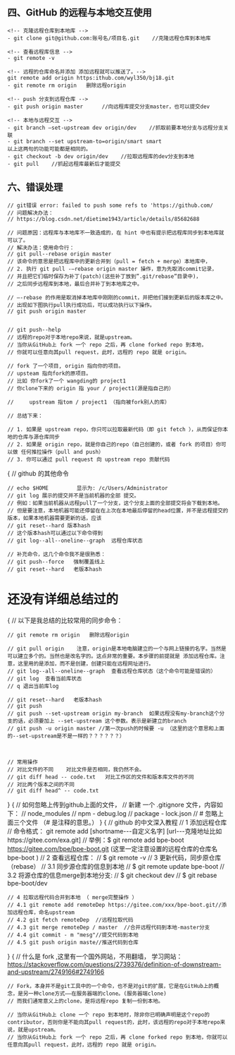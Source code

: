 ## 四、GitHub 的远程与本地交互使用
```
<!-- 克隆远程仓库到本地库 -->
- git clone git@github.com:账号名/项目名.git    //克隆远程仓库到本地库

<!-- 查看远程库信息 -->
- git remote -v    

<!-- 远程的仓库命名并添加 添加远程就可以推送了。-->
git remote add origin https:ithub.com/wyl350/bj18.git
- git remote rm origin   删除远程origin

<!-- push 分支到远程仓库 -->
- git push origin master      //向远程库提交分支master，也可以提交dev

<!-- 本地与远程交互 -->
- git branch –set-upstream dev origin/dev    //抓取前要本地分支与远程分支关联
- git branch --set upstream-to=origin/smart smart
以上这两句的功能可能都是相同的。
- git checkout -b dev origin/dev    //拉取远程库的dev分支到本地
- git pull    //抓起远程库最新后才能提交
```
## 六、错误处理
    // git错误 error: failed to push some refs to 'https://github.com/
    // 问题解决办法：
    // https://blog.csdn.net/dietime1943/article/details/85682688

    // 问题原因：远程库与本地库不一致造成的，在 hint 中也有提示把远程库同步到本地库就可以了。
    // 解决办法：使用命令行：
    // git pull--rebase origin master
    // 该命令的意思是把远程库中的更新合并到（pull = fetch + merge）本地库中，
    // 2. 执行 git pull -–rebase origin master 操作，意为先取消commit记录，
    // 并且把它们临时保存为补丁(patch)(这些补丁放到”.git/rebase”目录中)，
    // 之后同步远程库到本地，最后合并补丁到本地库之中。

    // –-rebase 的作用是取消掉本地库中刚刚的commit，并把他们接到更新后的版本库之中。
    // 出现如下图执行pull执行成功后，可以成功执行以下操作。
    // git push origin master


    // git push--help
    // 远程的repo对于本地repo来说，就是upstream。
    // 当你从GitHub上 fork 一个 repo 之后，再 clone forked repo 到本地，
    // 你就可以任意向其pull request，此时，远程的 repo 就是 origin。

    // fork 了一个项目, origin 指向你的项目。
    // upsteam 指向fork的原项目。
    // 比如 你fork了一个 wangding的 project1
    // 你clone下来的 origin 指 your / project1(源是指自己的）

    //     upstream 指tom / project1 （指向被fork别人的库）

    // 总结下来：

    // 1. 如果是 upstream repo，你只可以拉取最新代码（即 git fetch ），从而保证你本地的仓库与源仓库同步
    // 2. 如果是 origin repo，就是你自己的repo（自己创建的，或者 fork 的项目）你可以做 任何推拉操作（pull and push）
    // 3. 你可以通过 pull request 向 upstream repo 贡献代码


{   // github 的其他命令

    // echo $HOME         显示为: /c/Users/Administrator
    // git log 展示的提交并不是当前机器的全部 提交。
    // 例如：如果当前机器从远程pull了一个分支，这个分支上面的全部提交将会下载到本地。
    // 但是要注意，本地机器可能还停留在在上次在本地最后停留的head位置，并不是远程提交的版本，如果本地机器需要更新的话，应该
    // git reset--hard 版本hash
    // 这个版本hash可以通过以下命令得到
    // git log--all--oneline--graph  远程仓库状态

    // 补充命令，这几个命令我不是很熟悉：
    // git push--force   强制覆盖线上
    // git reset--hard   老版本hash

# 还没有详细总结过的
{  // 以下是我总结的比较常用的同步命令：

    // git remote rm origin   删除远程origin

    // git pull origin    注意，origin是本地电脑建立的一个与网上链接的名字。当然是可以建立多个的。当然也是改名字的。这点非常的重要。本步骤的前提就是 添加远程仓库。注意，这里用的是添加，而不是创建，创建只能在远程网址进行。
    // git log--all--oneline--graph  查看远程仓库状态（这个命令可能是错误的）    
    // git log  查看当前库状态
    // q 退出当前库log

    // git reset--hard   老版本hash
    // git push
    // git push --set-upstream origin my-branch  如果远程没有my-branch这个分支的话，必须要加上 --set-upstream 这个参数。表示是新建立的branch
    // git push -u origin master //第一次push的时候要 -u （这里的这个意思和上面的--set-upstream是不是一样的？？？？？？）



    // 常用操作
    // 对比文件的不同    对比文件是否相同，我仍然不会。
    // git diff head -- code.txt   对比工作区的文件和版本库文件的不同
    // 对比两个版本之间的不同
    // git diff head^ -- code.txt

}
{   // 如何忽略上传到github上面的文件，
    // 新建 一个 .gitignore 文件，内容如下：
    // node_modules
    // npm - debug.log
    // package - lock.json
    // # 忽略上面三个文件 （# 是注释的意思。）
}
{   // github 的中文深入教程
    //     1 添加远程仓库
    // 命令格式： git remote add [shortname---自定义名字] [url---克隆地址比如https://gitee.com/exa.git]
    // 举例：$ git remote add bpe-boot https://gitee.com/bpe/bpe-boot.git  (这里一定注意设置的远程仓库的仓库名 bpe-boot )
    // 2 查看远程仓库：
    // $ git remote -v
    // 3 更新代码，同步原仓库（rebase）
    // 3.1 同步源仓库的信息到本地
    // $ git remote update bpe-boot
    // 3.2 将源仓库的信息merge到本地分支:
    // $ git checkout dev
    // $ git rebase bpe-boot/dev

    // 4 拉取远程代码合并到本地 （ merge完整操作 ）
    // 4.1 git remote add remoteDep https://gitee.com/xxx/bpe-boot.git//添加远程仓库，命名upstream
    // 4.2 git fetch remoteDep  //远程拉取代码
    // 4.3 git merge remoteDep / master  //合并远程代码到本地-master分支
    // 4.4 git commit - m "mesg"//提交代码到本地
    // 4.5 git push origin maste//推送代码到仓库
}
{   // 什么是 fork ,这里有一个国外网站，不用翻墙， 学习网站： https://stackoverflow.com/questions/2739376/definition-of-downstream-and-upstream/2749166#2749166

    // Fork，本身并不是git工具中的一个命令，也不是对git的扩展，它是在GitHub上的概念，是另一种clone方式——在服务器端的clone。(服务器端clone)
    // 而我们通常意义上的clone，是将远程repo 复制一份到本地。

    // 当你从GitHub上 clone 一个 repo 到本地时，除非你已明确声明是这个repo的contributor，否则你是不能向其pull request的，此时，该远程的repo对于本地repo来说，就是upstream。
    // 当你从GitHub上 fork 一个 repo 之后，再 clone forked repo 到本地，你就可以任意向其pull request，此时，远程的 repo 就是 origin。
